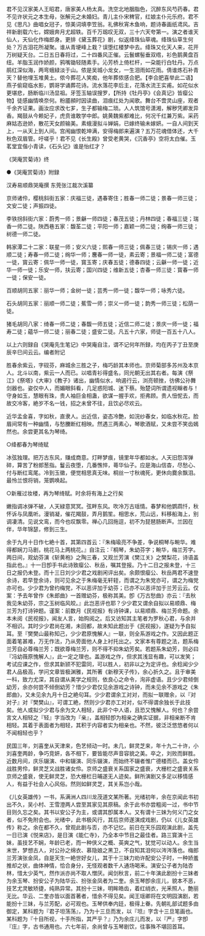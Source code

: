 <!-- { "loadSidebar": true } -->
君不见汉家美人王昭君，唐家美人杨太真。洗空北地胭脂色，沉醉东风芍药春。君不见许状元之本生母，张解元之未婚妇。青儿主仆宋稗官，红娘主仆元乐府。君不见《思凡》曲唱女冠子，惊美词填李笠翁。礼佛秋宵木鱼响，题诗春画纸鸢风。吉祥新剧载六七，嫦娥奔月尤超轶。百千万刼叹无双，三十六天夸第一。演之者谁天仙人，天仙化作梅郎身。更排《黛玉葬花》剧，似返绛珠仙草魂。绛珠仙草生何处？万古泪花所凝聚。谁从青埂峰上栽？误堕红楼梦中去。绛珠又化天人来，花开万树疑天台。二日五日春将过，二十四番风正催。云鬟螺髻垂双绺，衫色鹅黄盘百纽。羊脂玉润作娇颜，鸦嘴锄轻随素手。沁芳桥上倚栏杆，一朶能行白牡丹。万点鹃红深似海，两弯蛾緑淡于山。侬是吴城小龙女，一生泪雨如花雨。倩谁炼石补青天？替他埋玉堆黄土。侬今葬花人笑痴，他年葬侬感合肥。【李合肥喜举此二语】燕子偷窥临水影，鹦哥学诵葬花诗。流水落花李后主，花落水流王实甫。如花似水更堪悲，肠断临川汤显祖。牙签玉轴误搜罗，【所持《牡丹亭》《会真记》皆瘿公物】徒感幽情唤奈何。粉靥頳时因读曲，泪痕红处为闻歌。舞台不啻灵山座，观者千余齐证果。画汝应求改七芗，生子都输梅二琐。人人筑馆号潇湘，解秽凭卿发异香。羯鼓从今赖妃子，虎贲谁敢学中郎。姚黄魏紫都难比，何况千红兼万紫。采药麻姑态逊娇，散花天女颜输美。素蛾漫拟斗婵娟，已嫁终输未嫁妍。一自人间到天上，一从天上到人间。宫闱幽恨乾坤满，安得梅郎来遍演？五万花魂借体还，大千秋色双眉管。吁嗟乎！君不见《长生殿》曾受老黄哭，《沉香亭》空将太白催。玉茗堂宜偕小青读，《石头记》谁是怡红才？

《哭庵赏菊诗》终

●《哭庵赏菊诗》附録

汉寿易顺鼎哭庵撰 东莞张江裁次溪纂

京师诸伶，樱桃斜街五家：庆福三徒，遇春寄住；胜春一师二徒；景春一师三徒；文安二徒；声振四徒。

李铁拐斜街六家：蔚秀一师；景龢一师四徒；春茂五徒；丹林四徒；春福三徒；瑞香一师二徒。陜西巷五家：馥荃二徒；平阳一师；嘉颖一师二徒；绚春一师三徒；树德一师二徒。

韩家潭二十二家：联星一师；安义六徒；熙春一师三徒；佩春三徒；锡庆一师；遇顺二徒；寿春一师二徒；绚华一师；麐春一师一徒，素云寄；景福一师二徒；富德一徒，寳云寄：佩华一师一徒，寳玉寄；庆春五徒；德春四徒；云龢一师一徒；近华一师一徒；乐安一师，扶云寄；国兴四徒；维新五徒；杏春一师三徒：寳春一师一徒；保安一徒。

百顺胡同五家：丽华一师；金树一徒；芸秀一师一徒；馥华一师；咏秀六徒。

石头胡同五家：丽顺一师二徒；蕉雪一师；崇义一师一徒；韵秀一师三徒；松荫一徒。

猪毛胡同八家：绮春一师二徒；春馥一师五徒；近信二师二徒；景庆一师一徒；福寿二徒；藴华一师二徒；丽春二徒；盛安二徒。凡五十六家，师徒一百五十八人。

以上六则録自《哭庵先生笔记》中哭庵自注，谓不记何年所録，均在丙子丁丑至庚辰辛巳间云云。编者附记

胜春余紫云，字砚芬，麻城余三胜之子，梅巧龄其本师也。京师菊部多苏州及本京人。北斗以南，紫云一人而已。以唱青衫得盛名，同光朝无出其右者。每演《祭江》《祭塔》《大审》《教子》诸出，幽情似水，响遏行云，浏亮顿挫，彷佛公孙舞剑器也。姿仅中人，而媚眼斜看，几足惑阳城、迷下蔡。殆楚词所谓遗视矊者与！守身如玉，慧眼有珠，贵人袖巨金相蛊，欲谋一握手欢，拒弗顾。贵人忸怩去，而故交冷客，絶岁不名一钱，招之未曾不往，且饮必尽欢云。

近华孟金喜，字如秋，直隶人。出近信，姿态冷艶，如浣纱春女，如临水秋花。脸眉间常有一种幽情，与愁黱断红相映。然遇三两素心，琴歌酒赋，又未尝不笑齿嫣然也。余尝更其名为琴绮。

○绛都春为琴绮赋

冰弦独理。把万古东风，赚成商意。灯畔梦痕，镜里年华都如水。人天旧怨浑弹碎，算苦了粉郎葱指。鬘云夜堕，几番憔悴，蕚华仙子。应是海山信杳，尽愁心、付与断红鸾尾。冷到玉徽，便觉相思真无味。桐丝一寸秋魂死，更休向爨余飘泪。最怜兰恨将销，笼鹦唤起。

○新雁过妆楼，再为琴绮赋。时余将有海上之行矣

嫩指调冰弹不破，人天緑意冥冥。弦畔东风。吹冷万古瑶情。春梦和他鹦鹉忏，秋怀诉与凤凰听。漫销凝，催花羯鼓，弄月鹅笙。相思水，荒山远，料移船海上，别调凄清。见说文鸾，而今也叹飘零。禅心几回拖逗，初不为琵琶肠断声。兰因在伴，华年锦瑟，修到三生。

余于九月十日作七絶十首，其第四首云：『朱梅瑜亮不争差，争说桐琴与畹华。难得都娴刀马剧，桃花马上两桃花。』自注云：『桐琴，朱幼芬字；畹华，梅兰芳字。两日间，观幼芬演《斩黄袍》之陶三春，又观兰芳演《樊江关》之樊梨花，诗语盖指此也。』十一日卽手书此诗致瘿公、秋岳，嘱其登报。乃十二日之报未登，十三日之报仍未登。而十三日刘少少君之戏剧闲评出矣。余颇恨瘿公、秋岳两君不速登余诗，若早登余诗，则可见余之于朱梅毫无轩轾，而谓之为朱党亦可，谓之为梅党亦可也。少少君为曾约梅党，不以恶评加于幼芬；已亦不以恶评加于兰芳云云。仅案：予去年曾作《朱郎曲》一首赠幼芬，极称其美。卽《万古愁曲》亦云：『去秋我见朱幼芬，宗之玉树临风皎。』此岂恶评也耶？少少君又谓余自拟以易顺鼎、梅兰芳为打诗钟题。谨案：前数月《民视报》有诗钟课，以易顺鼎、梅兰芳命题。余本未阅《民视报》，闻友人言，始购阅之。后又访知其主笔者为罗秋心君，与余并不相识。其时少少君尚在湘，未回都，故未知此题出于《民视报》，遂疑为予自拟耳。至『樊樊山最称知己，少少君原愧解人』一联，则全系游戏之作。又因此题正面着笔甚难，万无作法，乃从旁面他人身上衬托出之。文家本有尊题之法，题系梅兰芳自必尊梅兰芳；既欲尊梅兰芳，则不得不抑朱幼芳矣。若题系朱幼芳，则必曰『冯幼薇原愧解人』，此一定之理也。盖游戏之作，但求其浅显有趣，可以发笑；考试应课之作，但求其新颕不犯雷同，可以胜人，初非以之为定评也。余稔闻少少君人品极高，学问文章皆极渊雅，其所著《新穆天子传》，余心折久之。且于审美一科，致力尤深，其自谓从美学之规则，依良心之命令，洵非虚语。且少少君倾倒幼芳，余亦何尝不倾倒幼芳？惜少少君仅见余游戏之诗钟，而未见余不游戏之《朱郎曲》，又未见余九月十日之絶句耳。少少君谓余工对对，而拟一联赠余，以『对对子』对『樊樊山』，可谓工絶，然则少少君亦工对对，似不得谓余独长于此技矣。他人或拟少少君与余为文人相轻，此非个中人语，且恐又愧解人。何也？余尝言文人相轻之『轻』字当改为『亲』，盖相轻卽为相亲之确实证据，非相亲断不肯相轻。其着于表面者为相轻，其积于内容者实为相亲也。不然，彼泛泛悠悠者何以不闻相轻也乎？

民国三年，刘喜奎从天津来，色艺倾动一时。未几，鲜灵芝来，年十九二十许，小刘喜奎两龄，争巧竞妍，各不相下，要皆能尽声音容貌之美。卒之，刘败而鲜胜。近数月间，庆乐辍演、中和辍演、同乐辍演，而始终不辍者惟广德楼而已。盖女伶战胜男伶，鲜灵芝又战胜诸女伶。京师之盛衰关系国家之盛衰，大栅栏之盛衰关系京师之盛衰，使无鲜灵芝，恐大栅栏日晡遂无人迹矣。鲜所演剧又多足以移情感人，有益于社会人心风俗。然则如鲜灵芝，其关系岂小哉。

《儿女英雄传》一书，系满洲人四川龙茂道文某所著。光绪初年，余在京闻此书初出不久，吴小村、王雪澄两人尝至其家见其原稿。余于此书亦尝粗阅一过，书中节目则久忘之矣。其书以安公子为主，或谓其卽属本人。又有谓十三妹为何义门之女者，似不免附会也。光绪中，此书极风行，其后京师遂演成戏剧，仍以《儿女英雄传》称之。余在都不久，曾观此剧与否，亦不记忆。前日在天乐园观演此剧，盖先一日已演《悦来店》，是日演《能仁寺》，乃全本中节目之最佳者。路三寳演十三妹，虽技艺不娴，年龄已老，而一种侠义之概、英爽之气，犹觉可以动人。余生当末世，梦想古人，对公孙之绵衣、慕隐娘之黑卫，不自知其泪何以涔涔落也。梅郎兰芳演张金凤，自是天生一絶世好女儿，其于十三妹力劝许配安公子时，一种娇羞推却之状，曲体神情，恰合身分，无怪观者数千人通场喝釆。演安公子者为陆杏林，惜太少英气，然作派亦尚不取人憎厌。闻剑秋言，前二十年演此剧扮十三妹者为余玉琴、扮安公子为陆华云、扮张金凤者为二奎。余玉琴卽余庄儿，貌本不恶，技艺尤灵敏矫捷，纯熟异常。其扮十三妹，明眸皓齿，着红绡衣，光釆照人，艶丽无比。华云、二奎亦皆以面首著者，惜余不得见矣。闻王瑶卿将在文明园演剧，若能扮十三妹，与兰芳配，必可观也。玉琴供奉内廷，极得上眷。先朝礼部试题多由御定，某科题为『君子坦荡荡』，乃为十三旦而发，以『坦』字含十三旦笔画也。某科题为『十目所视，十手所指，其严乎？』乃为余庄儿而发，以『严』字卽『庄』字，古书通用也。六七年前，余尚曾与玉琴剧饮，往事殊不堪回首耳。

